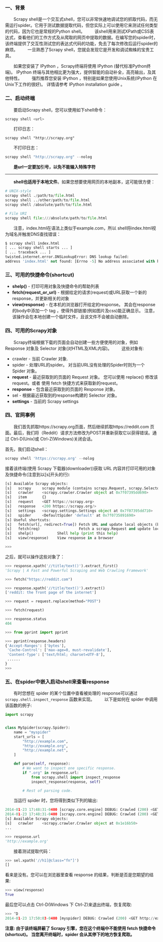 ### 一、背景
&emsp;&emsp;Scrapy shell是一个交互式shell，您可以非常快速地调试您的抓取代码，而无需运行spider。它用于测试数据提取代码，但您实际上可以使用它来测试任何类型的代码，因为它也是常规的Python shell。
&emsp;&emsp;该shell用来测试XPath或CSS表达式，查看他们的工作方式及从爬取的网页中提取的数据。在编写您的spider时，该终端提供了交互性测试您的表达式代码的功能，免去了每次修改后运行spider的麻烦。
&emsp;&emsp;一旦熟悉了Scrapy shell，您就会发现它是开发和调试蜘蛛的宝贵工具。

&emsp;&emsp;如果您安装了 IPython ，Scrapy终端将使用 IPython (替代标准Python终端)。 IPython 终端与其他相比更为强大，提供智能的自动补全，高亮输出，及其他特性。
&emsp;&emsp;强烈推荐您安装 IPython ，特别是如果您使用Unix系统(IPython 在Unix下工作的很好)。 详情请参考 IPython installation guide 。

### 二、启动终端
&emsp;&emsp;要启动Scrapy shell，您可以使用如下shell命令：
```python
scrapy shell <url>
```
&emsp;&emsp;打印日志：
```
scrapy shell "http://scrapy.org"
```
&emsp;&emsp;不打印日志：
```python
scrapy shell "http://scrapy.org" --nolog
```

&emsp;&emsp;**是url一定要加引号，以免不能输入特殊字符**

------

&emsp;&emsp;**shell也适用于本地文件**。如果您想要使用网页的本地副本，这可能很方便：
```python
# UNIX-style
scrapy shell ./path/to/file.html
scrapy shell ../other/path/to/file.html
scrapy shell /absolute/path/to/file.html

# File URI
scrapy shell file:///absolute/path/to/file.html
```
&emsp;&emsp;注意，index.html在语法上类似于example.com，所以 shell将index.html视为域名并触发DNS查找错误：
```python
$ scrapy shell index.html
[ ... scrapy shell starts ... ]
[ ... traceback ... ]
twisted.internet.error.DNSLookupError: DNS lookup failed:
address 'index.html' not found: [Errno -5] No address associated with hostname.
```

### 三、可用的快捷命令(shortcut)
* **shelp()** - 打印可用对象及快捷命令的帮助列表
* **fetch(request_or_url)** - 根据给定的请求(request)或URL获取一个新的response，并更新相关的对象
* **view(response)** - 在本机的浏览器打开给定的response。 其会在response的body中添加一个 <base> tag ，使得外部链接(例如图片及css)能正确显示。 注意，该操作会在本地创建一个临时文件，且该文件不会被自动删除。

### 四、可用的Scrapy对象
&emsp;&emsp;Scrapy终端根据下载的页面会自动创建一些方便使用的对象，例如 Response 对象及 Selector 对象(对HTML及XML内容)。
&emsp;&emsp;这些对象有:
* crawler - 当前 Crawler 对象.
* spider - 处理URL的spider。 对当前URL没有处理的Spider时则为一个 Spider 对象。
* **request** - 最近获取到的页面的 Request 对象。 您可以使用 replace() 修改该request。或者 使用 fetch 快捷方式来获取新的request。
* **response** - 包含最近获取到的页面的 Response 对象。
* sel - 根据最近获取到的response构建的 Selector 对象。
* **settings** - 当前的 Scrapy settings

### 四、官网事例
&emsp;&emsp;我们首先抓取https://scrapy.org页面，然后继续抓取https://reddit.com 页面。最后，我们将（Reddit）请求方法修改为POST并重新获取它以获得错误。通过 Ctrl-D(Unix)或 Ctrl-Z(Windows)关闭会话。

首先，我们启动shell：
```python
scrapy shell 'https://scrapy.org' --nolog
```

接着该终端(使用 Scrapy 下载器(downloader))获取 URL 内容并打印可用的对象及快捷命令(注意到以[s]开头的行):
```python
[s] Available Scrapy objects:
[s]   scrapy     scrapy module (contains scrapy.Request, scrapy.Selector, etc)
[s]   crawler    <scrapy.crawler.Crawler object at 0x7f07395dd690>
[s]   item       {}
[s]   request    <GET https://scrapy.org>
[s]   response   <200 https://scrapy.org/>
[s]   settings   <scrapy.settings.Settings object at 0x7f07395dd710>
[s]   spider     <DefaultSpider 'default' at 0x7f0735891690>
[s] Useful shortcuts:
[s]   fetch(url[, redirect=True]) Fetch URL and update local objects (by default, redirects are followed)
[s]   fetch(req)                  Fetch a scrapy.Request and update local objects
[s]   shelp()           Shell help (print this help)
[s]   view(response)    View response in a browser

>>>
```

之后，就可以操作这些对象了：
```python
>>> response.xpath('//title/text()').extract_first()
'Scrapy | A Fast and Powerful Scraping and Web Crawling Framework'

>>> fetch("https://reddit.com")

>>> response.xpath('//title/text()').extract()
['reddit: the front page of the internet']

>>> request = request.replace(method="POST")

>>> fetch(request)

>>> response.status
404

>>> from pprint import pprint

>>> pprint(response.headers)
{'Accept-Ranges': ['bytes'],
 'Cache-Control': ['max-age=0, must-revalidate'],
 'Content-Type': ['text/html; charset=UTF-8'],
 ......
}
>>>
```

### 五、在spider中嵌入启动shell来查看response
&emsp;&emsp;有时您想在 spider 的某个位置中查看被处理的 response可以通过 `scrapy.shell.inspect_response` 函数来实现。
&emsp;&emsp;以下是如何在 spider 中调用该函数的例子:
```python
import scrapy


class MySpider(scrapy.Spider):
    name = "myspider"
    start_urls = [
        "http://example.com",
        "http://example.org",
        "http://example.net",
    ]

    def parse(self, response):
        # We want to inspect one specific response.
        if ".org" in response.url:
            from scrapy.shell import inspect_response
            inspect_response(response, self)

        # Rest of parsing code.
```

&emsp;&emsp;当运行 spider 时，您将得到类似下列的输出:
```python
2014-01-23 17:48:31-0400 [scrapy.core.engine] DEBUG: Crawled (200) <GET http://example.com> (referer: None)
2014-01-23 17:48:31-0400 [scrapy.core.engine] DEBUG: Crawled (200) <GET http://example.org> (referer: None)
[s] Available Scrapy objects:
[s]   crawler    <scrapy.crawler.Crawler object at 0x1e16b50>
...

>>> response.url
'http://example.org'
```

&emsp;&emsp;接着测试提取代码：
```python
>>> sel.xpath('//h1[@class="fn"]')
[]
```

看来是没有。您可以在浏览器里查看 response 的结果，判断是否是您期望的结果:
```python
>>> view(response)
True
```

最后您可以点击 Ctrl-D(Windows 下 Ctrl-Z)来退出终端，恢复爬取:
```python
>>> ^D
2014-01-23 17:50:03-0400 [myspider] DEBUG: Crawled (200) <GET http://example.net> (referer: None)
```
**注意: 由于该终端屏蔽了 Scrapy 引擎，您在这个终端中不能使用 fetch 快捷命令(shortcut)。 当您离开终端时，spider 会从其停下的地方恢复爬取。**
